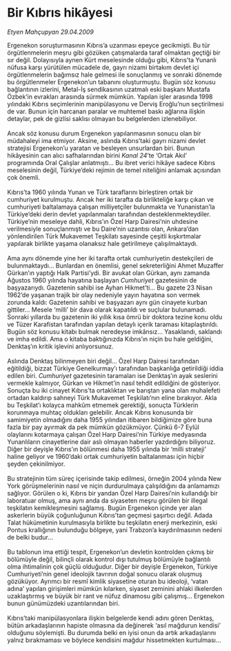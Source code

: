 # Bir Kıbrıs hikâyesi

*Etyen Mahçupyan 29.04.2009*

<div class="taraf_structure_2col_1zq">
<div class="margen_n">



 <p>Ergenekon soruşturmasının Kıbrıs’a uzanması epeyce gecikmişti. Bu tür örgütlenmelerin meşru gibi gözüken çatışmalarda taraf olmaktan geçtiği bir sır değil. Dolayısıyla aynen Kürt meselesinde olduğu gibi, Kıbrıs’ta Yunanlı nüfusa karşı yürütülen mücadele de, gayrı nizami birtakım devlet içi örgütlenmelerin bağımsız hale gelmesi ile sonuçlanmış ve sonraki dönemde bu örgütlenmeler Ergenekon’un tabanını oluşturmuştu. Bugün söz konusu bağlantının izlerini, Metal-İş sendikasının uzatmalı eski başkanı Mustafa Özbek’in evrakları arasında sürmek mümkün. Yapılan işler arasında 1998 yılındaki Kıbrıs seçimlerinin manipülasyonu ve Derviş Eroğlu’nun seçtirilmesi de var. Bunun için harcanan paralar ve muhtemel baskı ağlarına ilişkin detaylar, pek de gizlisi saklısı olmayan bu belgelerden izlenebiliyor. <br/><br/>Ancak söz konusu durum Ergenekon yapılanmasının sonucu olan bir müdahaleyi ima etmiyor. Aksine, aslında Kıbrıs’taki gayrı nizami devlet stratejisi Ergenekon’u yaratan ve besleyen unsurlardan biri. Bunun hikâyesinin can alıcı safhalarından birini <i>Kanal 24</i>’te ‘Ortak Akıl’ programında Oral Çalışlar anlatmıştı... Bu ibret verici hikâye sadece Kıbrıs meselesinin değil, Türkiye’deki rejimin de temel niteliğini anlamak açısından çok önemli. <br/><br/>Kıbrıs’ta 1960 yılında Yunan ve Türk taraflarını birleştiren ortak bir cumhuriyet kurulmuştu. Ancak her iki tarafta da birlikteliğe karşı çıkan ve cumhuriyeti baltalamaya çalışan milliyetçiler bulunmakta ve Yunanistan’la Türkiye’deki derin devlet yapılanmaları tarafından desteklenmekteydiler. Türkiye’nin meseleye dahli, Kıbrıs’ın Özel Harp Dairesi’nin uhdesine verilmesiyle sonuçlanmıştı ve bu Daire’nin uzantısı olan, Ankara’dan yönlendirilen Türk Mukavemet Teşkilatı sayesinde çeşitli kışkırtmalar yapılarak birlikte yaşama olanaksız hale getirilmeye çalışılmaktaydı. <br/><br/>Ama aynı dönemde yine her iki tarafta ortak cumhuriyetin destekçileri de bulunmaktaydı... Bunlardan en önemlisi, genel sekreterliğini Ahmet Muzaffer Gürkan’ın yaptığı Halk Partisi’ydi. Bir avukat olan Gürkan, aynı zamanda Ağustos 1960 yılında hayatına başlayan <i>Cumhuriyet</i> gazetesinin de başyazarıydı. Gazetenin sahibi ise Ayhan Hikmet’ti... Bu gazete 23 Nisan 1962’de yaşanan trajik bir olay nedeniyle yayın hayatına son vermek zorunda kaldı: Gazetenin sahibi ve başyazarı aynı gün cinayete kurban gittiler... Mesele ‘milli’ bir dava olarak kapatıldı ve suçlular bulunamadı. Sonraki yıllarda bu gazetenin iki yıllık kısa ömrü bir doktora tezine konu oldu ve Tüzer Karafistan tarafından yapılan detaylı içerik taraması kitaplaştırıldı. Bugün söz konusu kitabı bulmak neredeyse imkânsız... Yasaklandı, saklandı ve imha edildi. Ama o kitaba baktığınızda Kıbrıs’ın niçin bu hale geldiğini, Denktaş’ın kritik işlevini anlıyorsunuz. <br/><br/>Aslında Denktaş bilinmeyen biri değil... Özel Harp Dairesi tarafından eğitildiği, bizzat Türkiye Genelkurmay’ı tarafından başkanlığa getirildiği iddia edilen biri. <i>Cumhuriyet</i> gazetesinin taramaları ise Denktaş’ın ayak seslerini vermekle kalmıyor, Gürkan ve Hikmet’in nasıl tehdit edildiğini de gösteriyor. Sonuçta bu iki cinayet Kıbrıs’ta ortaklıktan ve barıştan yana olan muhalefeti ortadan kaldırıp sahneyi Türk Mukavemet Teşkilatı’nın eline bırakıyor. Akla bu Teşkilat’ı kolayca mahkûm etmemek gerektiği, sonuçta Türklerin korunmaya muhtaç oldukları gelebilir. Ancak Kıbrıs konusunda bir samimiyetin olmadığını daha 1955 yılından itibaren bildiğimize göre buna fazla bir pay ayırmak da pek mümkün gözükmüyor. Çünkü 6-7 Eylül olaylarını kotarmaya çalışan Özel Harp Dairesi’nin Türkiye medyasında Yunanlıların cinayetlerine dair aslı olmayan haberler yazdırdığını biliyoruz. Diğer bir deyişle Kıbrıs’ın bölünmesi daha 1955 yılında bir ‘milli strateji’ haline geliyor ve 1960’daki ortak cumhuriyetin baltalanması için hiçbir şeyden çekinilmiyor. <br/><br/>Bu stratejinin tüm süreç içerisinde takip edilmesi, örneğin 2004 yılında New York görüşmelerinin nasıl ve niçin durdurulmaya çalışıldığını da anlamamızı sağlıyor. Görülen o ki, Kıbrıs bir yandan Özel Harp Dairesi’nin kullandığı bir laboratuar olmuş, ama aynı anda da siyaseten meşru görülen bir illegal teşkilatın kemikleşmesini sağlamış. Bugün Ergenekon içinde yer alan askerlerin büyük çoğunluğunun Kıbrıs’tan geçmesi şaşırtıcı değil. Adada Talat hükümetinin kurulmasıyla birlikte bu teşkilatın enerji merkezinin, eski Pontus krallığının bulunduğu bölgeye, yani Trabzon’a kaydırılmasının nedeni de belki budur... <br/><br/>Bu tablonun ima ettiği tespit, Ergenekon’un devletin kontrolden çıkmış bir bölümüyle değil, bilinçli olarak kontrol dışı tutulmuş bölümüyle bağlantılı olma ihtimalinin çok güçlü olduğudur. Diğer bir deyişle Ergenekon, Türkiye Cumhuriyeti’nin genel ideolojik tavrının doğal sonucu olarak oluşmuş gözüküyor. Ayrımcı bir resmî kimlik siyasetine oturan bu ideoloji, ‘vatan adına’ yapılan girişimleri mümkün kılarken, siyaset zeminini ahlaki ilkelerden uzaklaştırmış ve büyük bir rant ve nüfuz dinamosu gibi çalışmış... Ergenekon bunun günümüzdeki uzantılarından biri.<br/><br/>Kıbrıs’taki manipülasyonlara ilişkin belgelerde kendi adını gören Denktaş, bütün arkadaşlarının hapiste olmasına da değinerek ‘asıl mağdurun kendisi’ olduğunu söylemişti. Bu durumda belki en iyisi onun da artık arkadaşlarını yalnız bırakmaması ve böylece kendisini mağdur hissetmekten kurtulması...</p>

<br/>


<div id="taraf_not">
</div>

</div>


</div>
